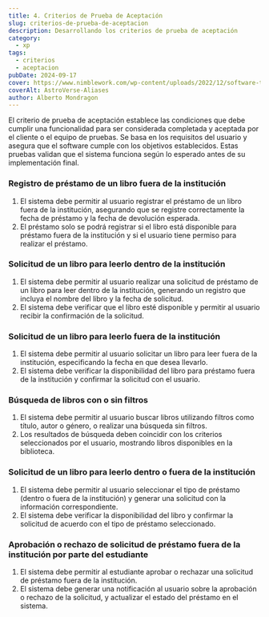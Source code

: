 ```yaml
---
title: 4. Criterios de Prueba de Aceptación
slug: criterios-de-prueba-de-aceptacion
description: Desarrollando los criterios de prueba de aceptación
category:
  - xp
tags:
  - criterios
  - aceptacion
pubDate: 2024-09-17
cover: https://www.nimblework.com/wp-content/uploads/2022/12/software-testing.jpg
coverAlt: AstroVerse-Aliases
author: Alberto Mondragon
---
```


El criterio de prueba de aceptación establece las condiciones que debe cumplir una funcionalidad para ser considerada completada y aceptada por el cliente o el equipo de pruebas. Se basa en los requisitos del usuario y asegura que el software cumple con los objetivos establecidos. Estas pruebas validan que el sistema funciona según lo esperado antes de su implementación final.

### Registro de préstamo de un libro fuera de la institución

1. El sistema debe permitir al usuario registrar el préstamo de un libro fuera de la institución, asegurando que se registre correctamente la fecha de préstamo y la fecha de devolución esperada.
2. El préstamo solo se podrá registrar si el libro está disponible para préstamo fuera de la institución y si el usuario tiene permiso para realizar el préstamo.

### Solicitud de un libro para leerlo dentro de la institución

1. El sistema debe permitir al usuario realizar una solicitud de préstamo de un libro para leer dentro de la institución, generando un registro que incluya el nombre del libro y la fecha de solicitud.
2. El sistema debe verificar que el libro esté disponible y permitir al usuario recibir la confirmación de la solicitud.

### Solicitud de un libro para leerlo fuera de la institución

1. El sistema debe permitir al usuario solicitar un libro para leer fuera de la institución, especificando la fecha en que desea llevarlo.
2. El sistema debe verificar la disponibilidad del libro para préstamo fuera de la institución y confirmar la solicitud con el usuario.

### Búsqueda de libros con o sin filtros

1. El sistema debe permitir al usuario buscar libros utilizando filtros como título, autor o género, o realizar una búsqueda sin filtros.
2. Los resultados de búsqueda deben coincidir con los criterios seleccionados por el usuario, mostrando libros disponibles en la biblioteca.

### Solicitud de un libro para leerlo dentro o fuera de la institución

1. El sistema debe permitir al usuario seleccionar el tipo de préstamo (dentro o fuera de la institución) y generar una solicitud con la información correspondiente.
2. El sistema debe verificar la disponibilidad del libro y confirmar la solicitud de acuerdo con el tipo de préstamo seleccionado.

### Aprobación o rechazo de solicitud de préstamo fuera de la institución por parte del estudiante

1. El sistema debe permitir al estudiante aprobar o rechazar una solicitud de préstamo fuera de la institución.
2. El sistema debe generar una notificación al usuario sobre la aprobación o rechazo de la solicitud, y actualizar el estado del préstamo en el sistema.